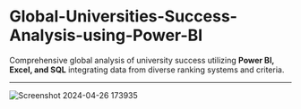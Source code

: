 # Global-Universities-Success-Analysis-using-Power-BI

Comprehensive global analysis of university success utilizing **Power BI, Excel, and SQL** integrating data from diverse ranking systems and criteria.


---

![Screenshot 2024-04-26 173935]([https://github.com/virajbhutada/PowerBI-Projects/assets/143819712/7db39916-0718-4ac3-a876-427efe3024dd](https://github.com/dhruba79/Global-Universities-Success-Analysis-/blob/main/assets/dam-images-architects-2011-09-college-campus-architecture-university-of-virginia.webp))
